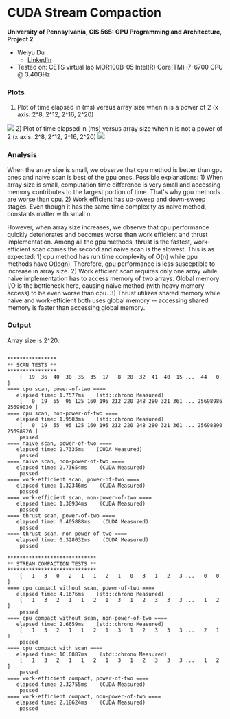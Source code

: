 CUDA Stream Compaction
======================

**University of Pennsylvania, CIS 565: GPU Programming and Architecture, Project 2**

* Weiyu Du
  * [LinkedIn](https://www.linkedin.com/in/weiyu-du/)
* Tested on: CETS virtual lab MOR100B-05 Intel(R) Core(TM) i7-6700 CPU @ 3.40GHz

### Plots
1) Plot of time elapsed in (ms) versus array size when n is a power of 2 (x axis: 2^8, 2^12, 2^16, 2^20)
<img src="https://github.com/WeiyuDu/Project2-Stream-Compaction/blob/master/img/hw2_pow2.png"/>
2) Plot of time elapsed in (ms) versus array size when n is not a power of 2 (x axis: 2^8, 2^12, 2^16, 2^20)
<img src="https://github.com/WeiyuDu/Project2-Stream-Compaction/blob/master/img/hw2_nonpow2.png"/>

### Analysis
When the array size is small, we observe that cpu method is better than gpu ones and naive scan is best of the gpu ones. Possible explanations: 1) When array size is small, computation time difference is very small and accessing memory contributes to the largest portion of time. That's why gpu methods are worse than cpu. 2) Work efficient has up-sweep and down-sweep stages. Even though it has the same time complexity as naive method, constants matter with small n.

However, when array size increases, we observe that cpu performance quickly deteriorates and becomes worse than work efficient and thrust implementation. Among all the gpu methods, thrust is the fastest, work-efficient scan comes the second and naive scan is the slowest. This is as expected: 1) cpu method has run time complexity of O(n) while gpu methods have O(logn). Therefore, gpu performance is less susceptible to increase in array size. 2) Work efficient scan requires only one array while naive implementation has to access memory of two arrays. Global memory I/O is the bottleneck here, causing naive method (with heavy memory access) to be even worse than cpu. 3) Thrust utilizes shared memory while naive and work-efficient both uses global memory -- accessing shared memory is faster than accessing global memory. 

### Output
Array size is 2^20.
````

****************
** SCAN TESTS **
****************
    [  19  36  40  30  35  35  17   8  28  32  41  40  15 ...  44   0 ]
==== cpu scan, power-of-two ====
   elapsed time: 1.7577ms    (std::chrono Measured)
    [   0  19  55  95 125 160 195 212 220 248 280 321 361 ... 25698986 25699030 ]
==== cpu scan, non-power-of-two ====
   elapsed time: 1.9503ms    (std::chrono Measured)
    [   0  19  55  95 125 160 195 212 220 248 280 321 361 ... 25698890 25698926 ]
    passed
==== naive scan, power-of-two ====
   elapsed time: 2.7335ms    (CUDA Measured)
    passed
==== naive scan, non-power-of-two ====
   elapsed time: 2.73654ms    (CUDA Measured)
    passed
==== work-efficient scan, power-of-two ====
   elapsed time: 1.32346ms    (CUDA Measured)
    passed
==== work-efficient scan, non-power-of-two ====
   elapsed time: 1.30934ms    (CUDA Measured)
    passed
==== thrust scan, power-of-two ====
   elapsed time: 0.405888ms    (CUDA Measured)
    passed
==== thrust scan, non-power-of-two ====
   elapsed time: 0.328032ms    (CUDA Measured)
    passed

*****************************
** STREAM COMPACTION TESTS **
*****************************
    [   1   3   0   2   1   1   2   1   0   3   1   2   3 ...   0   0 ]
==== cpu compact without scan, power-of-two ====
   elapsed time: 4.1676ms    (std::chrono Measured)
    [   1   3   2   1   1   2   1   3   1   2   3   3   3 ...   1   2 ]
    passed
==== cpu compact without scan, non-power-of-two ====
   elapsed time: 2.6659ms    (std::chrono Measured)
    [   1   3   2   1   1   2   1   3   1   2   3   3   3 ...   2   1 ]
    passed
==== cpu compact with scan ====
   elapsed time: 10.0887ms    (std::chrono Measured)
    [   1   3   2   1   1   2   1   3   1   2   3   3   3 ...   1   2 ]
    passed
==== work-efficient compact, power-of-two ====
   elapsed time: 2.32755ms    (CUDA Measured)
    passed
==== work-efficient compact, non-power-of-two ====
   elapsed time: 2.18624ms    (CUDA Measured)
    passed
````
